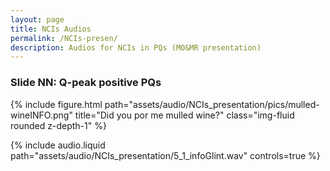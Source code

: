 ```yaml
---
layout: page
title: NCIs Audios
permalink: /NCIs-presen/
description: Audios for NCIs in PQs (MO&MR presentation) 
---
```


### Slide NN: Q-peak positive PQs
{% include figure.html path="assets/audio/NCIs_presentation/pics/mulled-wineINFO.png" title="Did you por me mulled wine?" class="img-fluid rounded z-depth-1" %}

   {% include audio.liquid path="assets/audio/NCIs_presentation/5_1_infoGlint.wav" controls=true %}